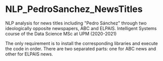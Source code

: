 # NLP_PedroSanchez_NewsTitles
NLP analysis for news titles including "Pedro Sánchez" through two ideologically opposite newspapers, ABC and ELPAIS. Intelligent Systems course of the Data Science MSc at UPM (2020-2021)

The only requirement is to install the corresponding libraries and execute the code in order. There are two separated parts: one for ABC news and other for ELPAIS news.
